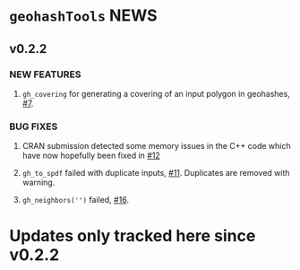 # `geohashTools` NEWS

## v0.2.2

### NEW FEATURES

 1. `gh_covering` for generating a covering of an input polygon in geohashes, [#7](https://github.com/MichaelChirico/geohashTools/issues/7).

### BUG FIXES

 1. CRAN submission detected some memory issues in the C++ code which have now hopefully been fixed in [#12](https://github.com/MichaelChirico/geohashTools/pull/12)
 
 2. `gh_to_spdf` failed with duplicate inputs, [#11](https://github.com/MichaelChirico/geohashTools/issues/11). Duplicates are removed with warning.
 
 3. `gh_neighbors('')` failed, [#16](https://github.com/MichaelChirico/geohashTools/issues/16).

# Updates only tracked here since v0.2.2
